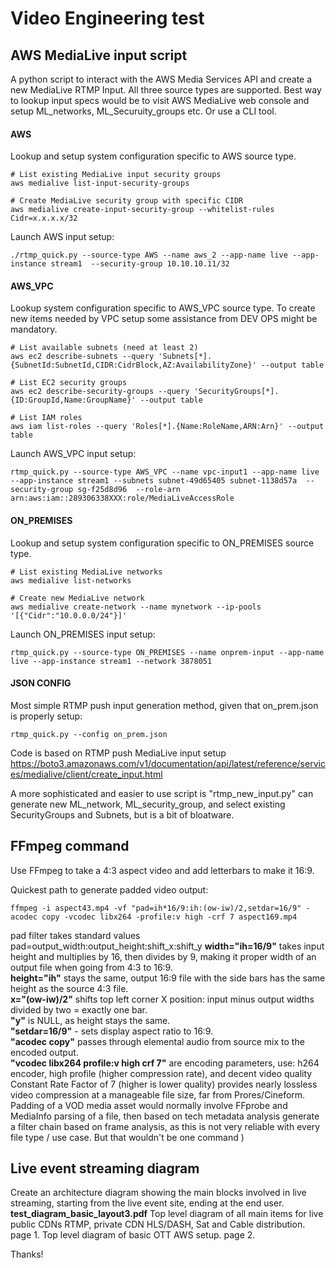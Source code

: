 # Video Engineering test

## AWS MediaLive input script
A python script to interact with the AWS Media Services API and create a new MediaLive RTMP Input.
All three source types are supported. Best way to lookup input specs would be to visit AWS MediaLive web console and setup ML_networks, ML_Securuity_groups etc. Or use a CLI tool.


#### AWS ####
Lookup and setup system configuration specific to AWS source type.
```
# List existing MediaLive input security groups
aws medialive list-input-security-groups

# Create MediaLive security group with specific CIDR
aws medialive create-input-security-group --whitelist-rules Cidr=x.x.x.x/32
```

Launch AWS input setup:
```
./rtmp_quick.py --source-type AWS --name aws_2 --app-name live --app-instance stream1  --security-group 10.10.10.11/32
```  
  
#### AWS_VPC  ####
Lookup system configuration specific to AWS_VPC source type. To create new items needed by VPC setup some assistance from DEV OPS might be mandatory.
```
# List available subnets (need at least 2)
aws ec2 describe-subnets --query 'Subnets[*].{SubnetId:SubnetId,CIDR:CidrBlock,AZ:AvailabilityZone}' --output table

# List EC2 security groups
aws ec2 describe-security-groups --query 'SecurityGroups[*].{ID:GroupId,Name:GroupName}' --output table

# List IAM roles
aws iam list-roles --query 'Roles[*].{Name:RoleName,ARN:Arn}' --output table
```

Launch AWS_VPC input setup:
```
rtmp_quick.py --source-type AWS_VPC --name vpc-input1 --app-name live --app-instance stream1 --subnets subnet-49d65405 subnet-1138d57a  --security-group sg-f25d8d96  --role-arn arn:aws:iam::289306338XXX:role/MediaLiveAccessRole
```  
  
#### ON_PREMISES ####
Lookup and setup system configuration specific to ON_PREMISES source type.  
```
# List existing MediaLive networks
aws medialive list-networks

# Create new MediaLive network
aws medialive create-network --name mynetwork --ip-pools '[{"Cidr":"10.0.0.0/24"}]'
```

Launch ON_PREMISES input setup:  
```
rtmp_quick.py --source-type ON_PREMISES --name onprem-input --app-name live --app-instance stream1 --network 3878051
```  

#### JSON CONFIG ####
Most simple RTMP push input generation method, given that on_prem.json is properly setup:  
``` 
rtmp_quick.py --config on_prem.json
```

Code is based on RTMP push MediaLive input setup https://boto3.amazonaws.com/v1/documentation/api/latest/reference/services/medialive/client/create_input.html

A more sophisticated and easier to use script is "rtmp_new_input.py" can generate new ML_network, ML_security_group, and select existing SecurityGroups and Subnets, but is a bit of bloatware.


## FFmpeg command 
Use FFmpeg to take a 4:3 aspect video and add letterbars to make it 16:9.

Quickest path to generate padded video output:
```
ffmpeg -i aspect43.mp4 -vf "pad=ih*16/9:ih:(ow-iw)/2,setdar=16/9" -acodec copy -vcodec libx264 -profile:v high -crf 7 aspect169.mp4
```

pad filter takes standard values pad=output_width:output_height:shift_x:shift_y 
**width="ih=16/9"** takes input height and multiplies by 16, then divides by 9, making it proper width of an output file when going from 4:3 to 16:9.  
**height="ih"** stays the same, output 16:9 file with the side bars has the same height as the source 4:3 file.  
**x="(ow-iw)/2"** shifts top left corner X position: input minus output widths divided by two = exactly one bar.  
**"y"** is NULL, as height stays the same.  
**"setdar=16/9"** - sets display aspect ratio to 16:9.  
**"acodec copy"** passes through elemental audio from source mix to the encoded output.  
**"vcodec libx264 profile:v high crf 7"** are encoding parameters, use: h264 encoder, high profile (higher compression rate), and decent video quality Constant Rate Factor of 7 (higher is lower quality) provides nearly lossless video compression at a manageable file size, far from Prores/Cineform.
Padding of a VOD media asset would normally involve FFprobe and MediaInfo parsing of a file, then based on tech metadata analysis generate a filter chain based on frame analysis, as this is not very reliable with every file type / use case. But that wouldn't be one command )


## Live event streaming diagram
Create an architecture diagram showing the main blocks involved in live streaming, starting from the live event site, ending at the end user.
**test_diagram_basic_layout3.pdf**
Top level diagram of all main items for live public CDNs RTMP, private CDN HLS/DASH, Sat and Cable distribution. page 1.
Top level diagram of basic OTT AWS setup. page 2.
  
    
Thanks!
